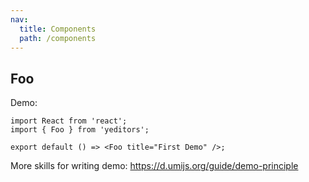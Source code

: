 ```yaml
---
nav:
  title: Components
  path: /components
---
```


## Foo

Demo:

```tsx
import React from 'react';
import { Foo } from 'yeditors';

export default () => <Foo title="First Demo" />;
```

More skills for writing demo: https://d.umijs.org/guide/demo-principle
